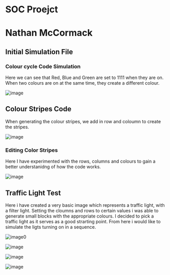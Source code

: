 # **SOC Proejct**
# **Nathan McCormack**
## **Initial Simulation File**
### **Colour cycle Code Simulation**
Here we can see that Red, Blue and Green are set to 1111 when they are on. When two colours are on at the same time, they
create a different colour.

![image](https://github.com/user-attachments/assets/e8a307f0-5cb3-4a2a-a32f-757c5d758eb3)

## **Colour Stripes Code**
When generating the colour stripes, we add in row and coloumn to create the stripes.

![image](https://github.com/user-attachments/assets/d070f62f-18c8-4b1e-9b1b-6b14cc2adf8f)

### **Editing Color Stripes**
Here I have experimented with the rows, columns and colours to gain a better understanidng of how the code works.

![image](https://github.com/user-attachments/assets/3fd7d042-7698-4cd8-926a-f5eaafd40f80)

## **Traffic Light Test**
Here i have created a very basic image which represents a traffic light, with a filter light. Setting the cloumns and rows to certain values i was able to generate small 
blocks with the appropriate colours. I decided to pick a traffic light as it serves as a good strarting point. From here i would like to simulate the ligts turning on in a 
sequence.

![image0](https://github.com/user-attachments/assets/73f68ca1-6661-4fce-abd2-2ca8aa382fb1)

![image](https://github.com/user-attachments/assets/2c776cc9-c8fa-4246-837b-f33e7cac8913)

![image](https://github.com/user-attachments/assets/e3c9f5b5-6fd9-4fa1-8796-33990b017d48)

![image](https://github.com/user-attachments/assets/ec3bfc22-8939-40d1-bc46-633afac25f00)
